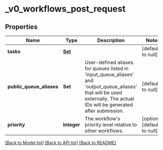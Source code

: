 # _v0_workflows_post_request
## Properties

| Name | Type | Description | Notes |
|------------ | ------------- | ------------- | -------------|
| **tasks** | [**Set**](_v0_workflows_post_request_tasks_inner.md) |  | [default to null] |
| **public\_queue\_aliases** | **Set** | User-defined aliases for queues listed in &#39;input_queue_aliases&#39; and &#39;output_queue_aliases&#39; that will be used externally. The actual IDs will be generated after submission. | [default to null] |
| **priority** | **Integer** | The workflow&#39;s priority level relative to other workflows. | [optional] [default to null] |

[[Back to Model list]](../README.md#documentation-for-models) [[Back to API list]](../README.md#documentation-for-api-endpoints) [[Back to README]](../README.md)

